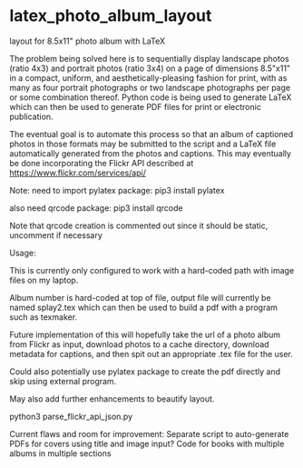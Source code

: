 # latex_photo_album_layout
layout for 8.5x11" photo album with LaTeX

The problem being solved here is to sequentially display landscape photos (ratio 4x3) and portrait photos (ratio 3x4) on a page of dimensions 8.5"x11" in a compact, uniform, and aesthetically-pleasing fashion for print, with as many as four portrait photographs or two landscape photographs per page or some combination thereof.  Python code is being used to generate LaTeX which can then be used to generate PDF files for print or electronic publication.

The eventual goal is to automate this process so that an album of captioned photos in those formats may be submitted to the script and a LaTeX file automatically generated from the photos and captions.  This may eventually be done incorporating the Flickr API described at https://www.flickr.com/services/api/

Note: need to import pylatex package:
pip3 install pylatex

also need qrcode package:
pip3 install qrcode

Note that qrcode creation is commented out since it should be static, uncomment if necessary

Usage:

This is currently only configured to work with a hard-coded path with image files on my laptop.

Album number is hard-coded at top of file, output file will currently be named splay2.tex which can then be used to build a pdf with a program such as texmaker.

Future implementation of this will hopefully take the url of a photo album from Flickr as input, download photos to a cache directory, download metadata for captions, and then spit out an appropriate .tex file for the user.

Could also potentially use pylatex package to create the pdf directly and skip using external program.

May also add further enhancements to beautify layout.

python3 parse_flickr_api_json.py 

Current flaws and room for improvement:
Separate script to auto-generate PDFs for covers using title and image input?
Code for books with multiple albums in multiple sections
